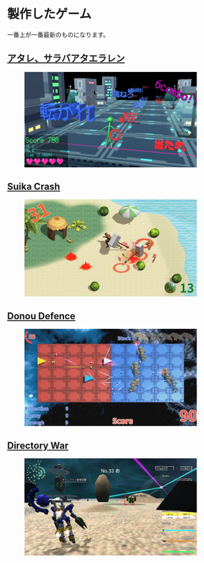 # 製作したゲーム
一番上が一番最新のものになります。

## [アタレ、サラバアタエラレン](atare_saraba.md)
<figure>
<img src="images/atare/20180401102444.png" width="400px">
<figcaption></figcaption>
</figure>

## [Suika Crash](suika_crash.md)
<figure>
<img src="images/suika_crash/3.png" width="400px">
<figcaption></figcaption>
</figure>

## [Donou Defence](donou_defence.md)
<figure>
<img src="images/donou_defence/dd2.jpg" width="400px">
<figcaption></figcaption>
</figure>

## [Directory War](directory_war.md)
<figure>
<img src="images/DW/dw_3.jpg" width="400px">
<figcaption></figcaption>
</figure>


